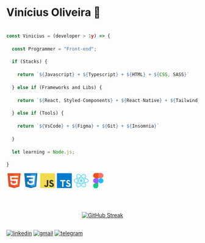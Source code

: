 
<h1 align="start">Vinícius Oliveira 💫</h1>

```js

const Vinicius = (developer > 1y) => {

  const Programmer = "Front-end";
  
  if (Stacks) {
  
    return `${Javascript} + ${Typescript} + ${HTML} + ${CSS, SASS}`
    
  } else if (Frameworks and Libs) {
    
    return `${React, Styled-Components} + ${React-Native} + ${Tailwind}`
    
  } else if (Tools) {
  
    return `${VsCode} + ${Figma} + ${Git} + ${Insomnia}`
  
  }
  
  let learning = Node.js;
  
}

```

<div style="display: inline-block" align="center">
  <img align="center" height="40" width="40" src="https://raw.githubusercontent.com/devicons/devicon/master/icons/html5/html5-original.svg" alt="vini_html">
  <img align="center" height="40" width="40" src="https://raw.githubusercontent.com/devicons/devicon/master/icons/css3/css3-original.svg" alt="vini_css">
  <img align="center" height="40" width="40" src="https://raw.githubusercontent.com/devicons/devicon/master/icons/javascript/javascript-original.svg" alt="vini_js">
  <img align="center" height="40" width="40" src="https://raw.githubusercontent.com/devicons/devicon/master/icons/typescript/typescript-original.svg" alt="vini_type">
  <img align="center" height="40" width="40" src="https://raw.githubusercontent.com/devicons/devicon/master/icons/react/react-original.svg" alt="vini_react">
  <img align="center" height="40" width="40" src="https://raw.githubusercontent.com/devicons/devicon/master/icons/figma/figma-original.svg" alt="vini_figma">
  
</div>

<br><br>

<div align="center">
  
  [![GitHub Streak](https://github-readme-streak-stats.herokuapp.com?user=vini54&theme=cobalt&hide_border=true&date_format=M%20j%5B%2C%20Y%5D)](https://git.io/streak-stats)

</div>

##
  
<div>
<a href="https://linkedin.com/in/vinícius-oliveira-b3480a218" target="_blank"><img src="https://img.shields.io/badge/LinkedIn-0077B5?style=for-the-badge&logo=linkedin&logoColor=white" alt="linkedin" target="_blank"></a>
<a href="mailto:vinioli544@gmail.com" target="_blank"><img src="https://img.shields.io/badge/Gmail-D14836?style=for-the-badge&logo=gmail&logoColor=white" alt="gmail" target="_blank"></a>
<a href="https://t.me/vinicius_54" target="_blank"><img src="https://img.shields.io/badge/Telegram-2CA5E0?style=for-the-badge&logo=telegram&logoColor=white" alt="telegram" target="_blank"></a>
</div>

<!--![Snake animation](https://github.com/vini54/vini54/blob/output/github-contribution-grid-snake.svg) -->
